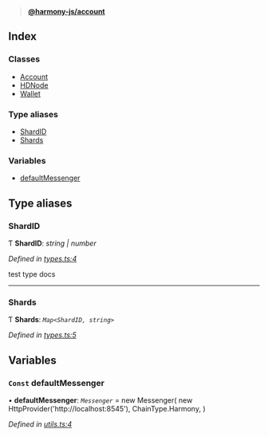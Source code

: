 > **[@harmony-js/account](README.md)**

## Index

### Classes

* [Account](classes/account.md)
* [HDNode](classes/hdnode.md)
* [Wallet](classes/wallet.md)

### Type aliases

* [ShardID](README.md#shardid)
* [Shards](README.md#shards)

### Variables

* [defaultMessenger](README.md#const-defaultmessenger)

## Type aliases

###  ShardID

Ƭ **ShardID**: *string | number*

*Defined in [types.ts:4](https://github.com/harmony-one/sdk/blob/3ec028a/packages/harmony-account/src/types.ts#L4)*

test type docs

___

###  Shards

Ƭ **Shards**: *`Map<ShardID, string>`*

*Defined in [types.ts:5](https://github.com/harmony-one/sdk/blob/3ec028a/packages/harmony-account/src/types.ts#L5)*

## Variables

### `Const` defaultMessenger

• **defaultMessenger**: *`Messenger`* =  new Messenger(
  new HttpProvider('http://localhost:8545'),
  ChainType.Harmony,
)

*Defined in [utils.ts:4](https://github.com/harmony-one/sdk/blob/3ec028a/packages/harmony-account/src/utils.ts#L4)*